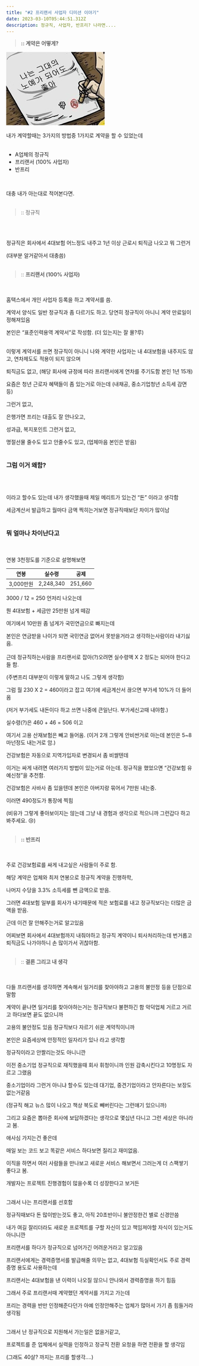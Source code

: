 ```yaml
---
title: "#2 프리랜서 사업자 디미션 이야기"
date: 2023-03-10T05:44:51.312Z
description: 정규직, 사업자, 반프리? 나라면....
---
```

> **:: 계약은 어떻게?**

![](f8c6c260-a201-4d64-a475-d6ec6e7c26aa.jpeg)
  
내가 계약할때는 3가지의 방법중 1가지로 계약을 할 수 있었는데
<br/>
<br/>

* A업체의 정규직
* 프리랜서 (100% 사업자)
* 반프리 
<br/>

대충 내가 아는대로 적어본다면.
<br/>
<br/>

> :: 정규직
<br/>  
<br/>

정규직은 회사에서 4대보험 어느정도 내주고 1년 이상 근로시 퇴직금 나오고 뭐 그런거

(대부분 알거같아서 대충씀)
<br/>
<br/>
  
> :: **프리랜서 (100% 사업자)**
<br/>
<br/>
홈택스에서 개인 사업자 등록을 하고 계약서를 씀. 

계약서 양식도 일반 정규직과 좀 다르기도 하고. 당연히 정규직이 아니니 계약 만료일이 정해져있음

본인은 “표준인력용역 계약서”로 작성함. (더 있는지는 잘 몰?루)
<br/> 
<br/>
   
이렇게 계약서를 쓰면 정규직이 아니니 나와 계약한 사업자는 내 4대보험을 내주지도 않고, 연차제도도 적용이 되지 않으며

퇴직금도 없고, (해당 회사에 규정에 따라 프리랜서에게 연차를 주기도함 본인 1년 15개)

요즘은 청년 근로자 혜택들이 좀 있는거로 아는데 (내채공, 중소기업청년 소득세 감면 등)

그런거 없고,

은행가면 프리는 대출도 잘 안나오고,

성과급, 복지포인트 그런거 없고,

명절선물 줄수도 있고 안줄수도 있고, (업체마음 본인은 받음) 
<br/>
<br/>
  
### 그럼 이거 왜함?
<br/>
<br/>
  
이라고 할수도 있는데 내가 생각했을때 제일 메리트가 있는건 “돈” 이라고 생각함

세금계산서 발급하고 월마다 금액 찍히는거보면 정규직때보단 차이가 많이남 
<br/>
<br/>
### 뭐 얼마나 차이난다고
<br/>
<br/>
연봉 3천정도를 기준으로 설명해보면

| 연봉      | 실수령       | 공제      |
| ------- | --------- | ------- |
| 3,000만원 | 2,248,340 | 251,660 |

3000 / 12 = 250 언저리 나오는데

뭔 4대보험 + 세금만 25만원 넘게 떼감

여기에서 10만원 좀 넘게가 국민연금으로 빠지는데

본인은 연금받을 나이가 되면 국민연금 없어서 못받을거라고 생각하는사람이라 내기싫음. 
<br/>
<br/>
근데 정규직하는사람을 프리랜서로 잡아(?)오려면 실수령액 X 2 정도는 되어야 한다고들 함.

(주변프리 대부분이 이렇게 말하고 나도 그렇게 생각함)

그럼 월 230 X 2 = 460이라고 잡고 여기에 세금계산서 끊으면 부가세 10%가 더 들어옴

(저거 부가세도 내돈이다 하고 쓰면 나중에 큰일난다. 부가세신고때 내야함.)

실수령(?)은 460 + 46 = 506 이고

여기서 고용 산재보험은 빼고 들어옴. (이거 2개 그렇게 안비싼거로 아는데 본인은 5~8마넌정도 내는거로 암.)

건강보험은 자동으로 지역가입자로 변경되서 좀 비쌀텐데

이거는 싸게 내려면 여러가지 방법이 있는거로 아는데. 정규직을 했었으면 “건강보험 유예신청”을 추천함.

건강보험은 사바사 좀 있을텐데 본인은 아버지랑 묶어서 7만원 내는중.

이러면 490정도가 통장에 찍힘

(비유가 그렇게 좋아보이지는 않는데 그냥 내 경험과 생각으로 적으니까 그런갑다 하고 봐주세요. 😢)
<br/>
<br/>

> **:: 반프리**

<br/>
<br/>
주로 건강보험료를 싸게 내고싶은 사람들이 주로 함.

해당 계약은 업체와 최저 연봉으로 정규직 계약을 진행하학,

나머지 수당을 3.3% 소득세를 뺀 금액으로 받음.

그러면 4대보험 일부를 회사가 내기때문에 적은 보험료를 내고 정규직보다는 더많은 금액을 받음.

근데 이건 잘 안해주는거로 알고있음

어찌보면 회사에서 4대보험까지 내줘야하고 정규직 계약이니 퇴사처리하는데 번거롭고 퇴직금도 나가야하니 손 많이가서 귀찮아함.
<br/>
<br/>
> :: **결론 그리고 내 생각**
<br/>
<br/>
다들 프리랜서를 생각하면 계속해서 일거리를 찾아야하고 고용의 불안정 등을 단점으로 말함

계약이 끝나면 일거리를 찾아야하는거는 정규직보다 불편하긴 함 악덕업체 거르고 거르고 하다보면 끝도 없으니까

고용의 불안정도 있음 정규직보다 자르기 쉬운 계약직이니까

본인은 요즘세상에 안정적인 일자리가 있나 라고 생각함

정규직이라고 안짤리는것도 아니니깐

이전 중소기업 정규직으로 재직했을때 회사 휘청이니까 인원 감축시킨다고 10명정도 자르고 그랬음
<br/>

중소기업이라 그런거 아니냐 할수도 있는데 대기업, 중견기업이라고 안자른다는 보장도 없는거같음

(정규직 해고 뉴스 많이 나오고 책상 복도로 빼버린다는 그런얘기 있으니까)

그리고 요즘은 뽑아준 회사에 보답하겠다는 생각으로 몇십년 다니고 그런 세상은 아니라고 봄.

애사심 가지는건 좋은데

매일 보는 코드 보고 똑같은 서비스 하다보면 질리고 재미없음.

이직을 하면서 여러 사람들을 만나보고 새로운 서비스 해보면서 그러는게 더 스팩쌓기 좋다고 봄.

개발자는 프로젝트 진행경험이 많을수록 더 성장한다고 보거든
<br/>
<br/>

그래서 나는 프리랜서를 선호함

정규직때보다 돈 많이받는것도 좋고, 아직 20초반이니 불안정한건 별로 신경안씀

내가 여길 잘리더라도 새로운 프로젝트를 구할 자신이 있고 책임져야할 자식이 있는거도 아니니깐

프리랜서를 하다가 정규직으로 넘어가긴 어려운거라고 알고있음

프리랜서에게는 경력증명서를 발급해줄 의무는 없고, 4대보험 득실확인서도 주로 경력증명 용도로 사용하는데

프리랜서는 4대보험을 낸 이력이 나오질 않으니 안나와서 경력증명을 하기 힘듬

그래서 주로 프리랜서때 계약했던 계약서를 가지고 가는데

프리는 경력을 반만 인정해준다던가 아예 인정안해주는 업체가 많아서 가기 좀 힘들거라 생각됨

<br/>
그래서 난 정규직으로 지원해서 가는일은 없을거같고,

프로젝트를 준 업체에서 실력을 인정하고 정규직 전환 요청을 하면 전환을 할 생각임

(그래도 40살? 까지는 프리를 할생각....)
